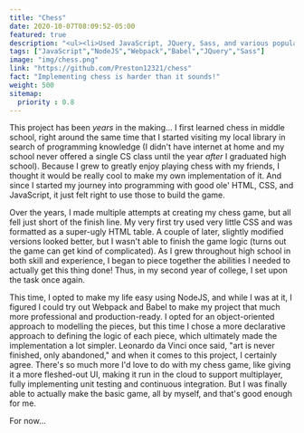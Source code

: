 ```yaml
---
title: "Chess"
date: 2020-10-07T08:09:52-05:00
featured: true
description: "<ul><li>Used JavaScript, JQuery, Sass, and various popular NodeJS packages to implement my own web-based chess game</li><li>Practiced packaging/translating code for production using Webpack and Babel</li><li>Learned the basics of unit testing while creating basic tests for core game logic</li></ul>"
tags: ["JavaScript","NodeJS","Webpack","Babel","JQuery","Sass"]
image: "img/chess.png"
link: "https://github.com/Preston12321/chess"
fact: "Implementing chess is harder than it sounds!"
weight: 500
sitemap:
  priority : 0.8
---
```


This project has been *years* in the making... I first learned chess in middle school, right
around the same time that I started visiting my local library in search of programming knowledge
(I didn't have internet at home and my school never offered a single CS class until the year
*after* I graduated high school). Because I grew to greatly enjoy playing chess with my friends,
I thought it would be really cool to make my own implementation of it. And since I started my journey
into programming with good ole' HTML, CSS, and JavaScript, it just felt right to use those to build
the game.

Over the years, I made multiple attempts at creating my chess game, but all fell just short of the
finish line. My very first try used very little CSS and was formatted as a super-ugly HTML table.
A couple of later, slightly modified versions looked better, but I wasn't able to finish the game
logic (turns out the game can get kind of complicated). As I grew throughout high school in both
skill and experience, I began to piece together the abilities I needed to actually get this thing
done! Thus, in my second year of college, I set upon the task once again.

This time, I opted to make my life easy using NodeJS, and while I was at it, I figured I could try
out Webpack and Babel to make my project that much more professional and production-ready. I opted
for an object-oriented approach to modelling the pieces, but this time I chose a more declarative
approach to defining the logic of each piece, which ultimately made the implementation a lot simpler.
Leonardo da Vinci once said, "art is never finished, only abandoned," and when it comes to this
project, I certainly agree. There's so much more I'd love to do with my chess game, like giving it
a more fleshed-out UI, making it run in the cloud to support multiplayer, fully implementing unit
testing and continuous integration. But I was finally able to actually make the basic game, all by
myself, and that's good enough for me.

For now...
